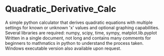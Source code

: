 # Quadratic_Derivative_Calc
A simple python calculator that derives quadratic equations with multiple settings for known or unknown 'x' values and optional graphing capabilities.  
Several libraries are required: numpy, scipy, time, sympy, matplot.lib.pyplot  
Written in a single document, not long and contains many comments for beginners to mathmatics in python to understand the process taken.  
Windows executable version also available upon request.
